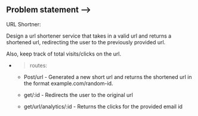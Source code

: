 ## Problem statement -->

URL Shortner:

Design a url shortener service that takes in a valid url and returns a shortened url, redirecting the user to the previously provided url.

Also, keep track of total visits/clicks on the url.

- >routes:

    - Post/url - Generated a new short url and returns the shortened url in the format example.com/random-id.

    - get/:id - Redirects the user to the original url

    - get/url/analytics/:id - Returns the clicks for the provided  email id